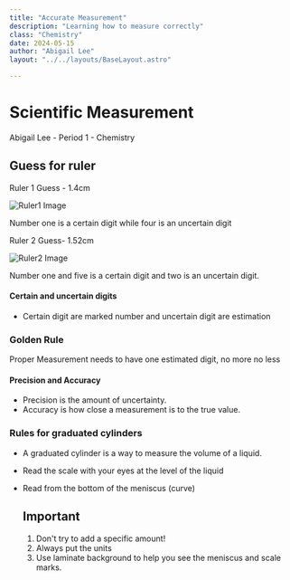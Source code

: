 ```yaml
---
title: "Accurate Measurement"
description: "Learning how to measure correctly"
class: "Chemistry"
date: 2024-05-15
author: "Abigail Lee"
layout: "../../layouts/BaseLayout.astro"

---
```


# Scientific Measurement

Abigail Lee - Period 1 - Chemistry

## Guess for ruler

Ruler 1 Guess - 1.4cm

![Ruler1 Image](/pages/markdown/images/ruler1.png)





Number one is a certain digit while four is an uncertain digit

Ruler 2 Guess- 1.52cm

![Ruler2 Image](/pages/markdown/images/ruler2.png)



Number one and five is a certain digit and two is an uncertain digit.

#### Certain and uncertain digits

- Certain digit are marked number and uncertain digit are estimation

### Golden Rule

Proper Measurement needs to have one estimated digit, no more no less

#### Precision and Accuracy

- Precision is the amount of uncertainty.
- Accuracy is how close a measurement is to the true value.

### Rules for graduated cylinders

- A graduated cylinder is a way to measure the volume of a liquid.

- Read the scale with your eyes at the level of the liquid
- Read from the bottom of the meniscus (curve)



  ## Important

  1. Don't try to add a specific amount!
  2. Always put the units
  3. Use laminate background to help you see the meniscus and scale marks.
